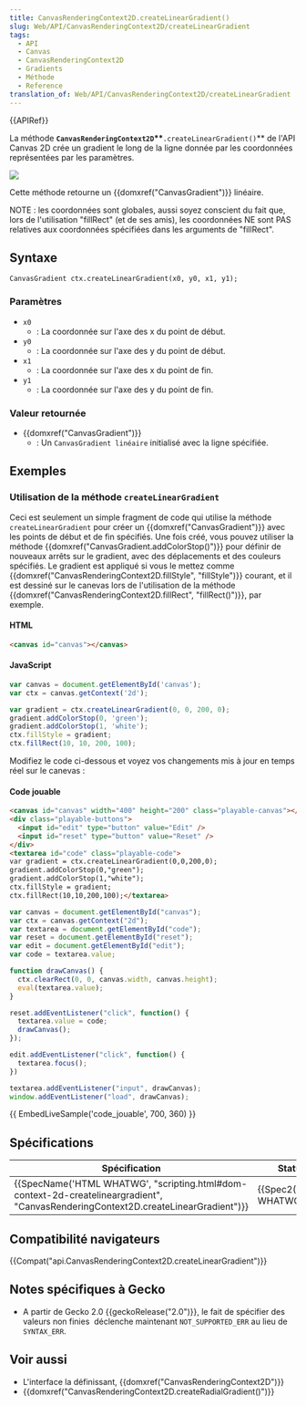 ```yaml
---
title: CanvasRenderingContext2D.createLinearGradient()
slug: Web/API/CanvasRenderingContext2D/createLinearGradient
tags:
  - API
  - Canvas
  - CanvasRenderingContext2D
  - Gradients
  - Méthode
  - Reference
translation_of: Web/API/CanvasRenderingContext2D/createLinearGradient
---
```

{{APIRef}}

La méthode **`CanvasRenderingContext2D`\*\***`.createLinearGradient()`\*\* de l'API Canvas 2D crée un gradient le long de la ligne donnée par les coordonnées représentées par les paramètres.

![](mdn-canvas-lineargradient.png)

Cette méthode retourne un {{domxref("CanvasGradient")}} linéaire.

NOTE : les coordonnées sont globales, aussi soyez conscient du fait que, lors de l'utilisation "fillRect" (et de ses amis), les coordonnées NE sont PAS relatives aux coordonnées spécifiées dans les arguments de "fillRect".

## Syntaxe

    CanvasGradient ctx.createLinearGradient(x0, y0, x1, y1);

### Paramètres

- `x0`
  - : La coordonnée sur l'axe des x du point de début.
- `y0`
  - : La coordonnée sur l'axe des y du point de début.
- `x1`
  - : La coordonnée sur l'axe des x du point de fin.
- `y1`
  - : La coordonnée sur l'axe des y du point de fin.

### Valeur retournée

- {{domxref("CanvasGradient")}}
  - : Un `CanvasGradient linéaire` initialisé avec la ligne spécifiée.

## Exemples

### Utilisation de la méthode `createLinearGradient`

Ceci est seulement un simple fragment de code qui utilise la méthode `createLinearGradient` pour créer un {{domxref("CanvasGradient")}} avec les points de début et de fin spécifiés. Une fois créé, vous pouvez utiliser la méthode {{domxref("CanvasGradient.addColorStop()")}} pour définir de nouveaux arrêts sur le gradient, avec des déplacements et des couleurs spécifiés. Le gradient est appliqué si vous le mettez comme {{domxref("CanvasRenderingContext2D.fillStyle", "fillStyle")}} courant, et il est dessiné sur le canevas lors de l'utilisation de la méthode {{domxref("CanvasRenderingContext2D.fillRect", "fillRect()")}}, par exemple.

#### HTML

```html
<canvas id="canvas"></canvas>
```

#### JavaScript

```js
var canvas = document.getElementById('canvas');
var ctx = canvas.getContext('2d');

var gradient = ctx.createLinearGradient(0, 0, 200, 0);
gradient.addColorStop(0, 'green');
gradient.addColorStop(1, 'white');
ctx.fillStyle = gradient;
ctx.fillRect(10, 10, 200, 100);
```

Modifiez le code ci-dessous et voyez vos changements mis à jour en temps réel sur le canevas :

#### Code jouable

```html hidden
<canvas id="canvas" width="400" height="200" class="playable-canvas"></canvas>
<div class="playable-buttons">
  <input id="edit" type="button" value="Edit" />
  <input id="reset" type="button" value="Reset" />
</div>
<textarea id="code" class="playable-code">
var gradient = ctx.createLinearGradient(0,0,200,0);
gradient.addColorStop(0,"green");
gradient.addColorStop(1,"white");
ctx.fillStyle = gradient;
ctx.fillRect(10,10,200,100);</textarea>
```

```js hidden
var canvas = document.getElementById("canvas");
var ctx = canvas.getContext("2d");
var textarea = document.getElementById("code");
var reset = document.getElementById("reset");
var edit = document.getElementById("edit");
var code = textarea.value;

function drawCanvas() {
  ctx.clearRect(0, 0, canvas.width, canvas.height);
  eval(textarea.value);
}

reset.addEventListener("click", function() {
  textarea.value = code;
  drawCanvas();
});

edit.addEventListener("click", function() {
  textarea.focus();
})

textarea.addEventListener("input", drawCanvas);
window.addEventListener("load", drawCanvas);
```

{{ EmbedLiveSample('code_jouable', 700, 360) }}

## Spécifications

| Spécification                                                                                                                                                                | Statut                           | Commentaire |
| ---------------------------------------------------------------------------------------------------------------------------------------------------------------------------- | -------------------------------- | ----------- |
| {{SpecName('HTML WHATWG', "scripting.html#dom-context-2d-createlineargradient", "CanvasRenderingContext2D.createLinearGradient")}} | {{Spec2('HTML WHATWG')}} |             |

## Compatibilité navigateurs

{{Compat("api.CanvasRenderingContext2D.createLinearGradient")}}

## Notes spécifiques à Gecko

- A partir de Gecko 2.0 {{geckoRelease("2.0")}}, le fait de spécifier des valeurs non finies  déclenche maintenant `NOT_SUPPORTED_ERR` au lieu de `SYNTAX_ERR`.

## Voir aussi

- L'interface la définissant, {{domxref("CanvasRenderingContext2D")}}
- {{domxref("CanvasRenderingContext2D.createRadialGradient()")}}
